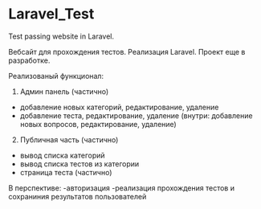 # Laravel_Test
Test passing website in Laravel.

Вебсайт для прохождения тестов. Реализация Laravel.
Проект еще в разработке.

Реализованый функционал:
1. Админ панель (частично)
  - добавление новых категорий, редактирование, удаление
  - добавление теста, редактирование, удаление (внутри: добавление новых вопросов, редактирование, удаление)
2. Публичная часть (частично)
  - вывод списка категорий
  - вывод списка тестов из категории
  - страница теста (частично)
  
  В перспективе:
    -авторизация
    -реализация прохождения тестов и сохраниния результатов пользователей

